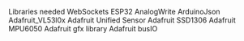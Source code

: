 Libraries needed
WebSockets
ESP32 AnalogWrite
ArduinoJson
Adafruit_VL53l0x
Adafruit Unified Sensor
Adafruit SSD1306
Adafruit MPU6050
Adafruit gfx library
Adafruit busIO